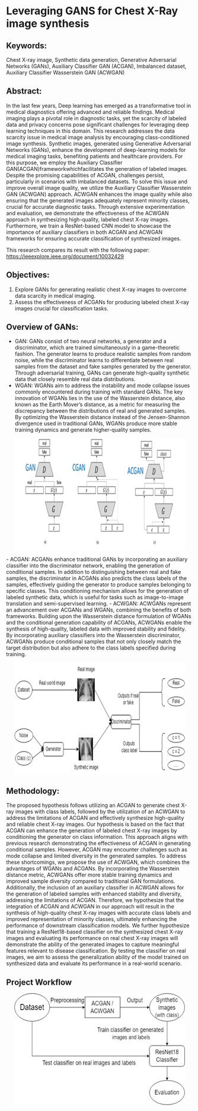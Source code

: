 # Leveraging GANS for Chest X-Ray image synthesis

## Keywords: 
Chest X-ray image, Synthetic data generation, Generative Adversarial Networks (GANs), Auxiliary Classifier GAN (ACGAN), Imbalanced dataset, Auxiliary Classifier Wasserstein GAN (ACWGAN)

## Abstract: 
In the last few years, Deep learning has emerged as a transformative tool in medical diagnostics offering advanced and reliable findings. Medical imaging plays a pivotal role in diagnostic tasks, yet the scarcity of labeled data and privacy concerns pose significant challenges for leveraging deep learning techniques in this domain. This research addresses the data scarcity issue in medical image analysis by encouraging class-conditioned image synthesis. Synthetic images, generated using Generative Adversarial Networks (GANs), enhance the development of deep-learning models for medical imaging tasks, benefiting patients and healthcare providers. For this purpose, we employ the Auxiliary Classifier GAN(ACGAN)frameworkwhichfacilitates the generation of labeled images. Despite the promising capabilities of ACGAN, challenges persist, particularly in scenarios with imbalanced datasets. To solve this issue and improve overall image quality, we utilize the Auxiliary Classifier Wasserstein GAN (ACWGAN) approach. ACWGAN enhances the image quality while also ensuring that the generated images adequately represent minority classes, crucial for accurate diagnostic tasks. Through extensive experimentation and evaluation, we demonstrate the effectiveness of the ACWGAN approach in synthesizing high-quality, labeled chest X-ray images. Furthermore, we train a ResNet-based CNN model to showcase the importance of auxiliary classifiers in both ACGAN and ACWGAN frameworks for ensuring accurate classification of synthesized images. 

This research compares its result with the following paper: https://ieeexplore.ieee.org/document/10032429

## Objectives: 
1. Explore GANs for generating realistic chest X-ray images to overcome data scarcity in medical imaging.
2. Assess the effectiveness of ACGANs for producing labeled chest X-ray images crucial for classification tasks.

## Overview of GANs:
- GAN: 
GANs consist of two neural networks, a generator and a discriminator, which are trained simultaneously in a game-theoretic fashion. The generator learns to produce realistic samples from random noise, while the discriminator learns to differentiate between real samples from the dataset and fake samples generated by the generator. Through adversarial training, GANs can generate high-quality synthetic data that closely resemble real data distributions.
- WGAN: 
WGANs aim to address the instability and mode collapse issues commonly encountered during training with standard GANs. The key innovation of WGANs lies in the use of the Wasserstein distance, also known as the Earth Mover’s distance, as a metric for measuring the discrepancy between the distributions of real and generated samples. By optimizing the Wasserstein distance instead of the Jensen-Shannon divergence used in traditional GANs, WGANs produce more stable training dynamics and generate higher-quality samples.
<p align="center">
  <img width="460" height="300" src="https://github.com/prathamsingh7/chest_xray_image_synthesis/blob/main/images/GAN_comparison.png">
</p>
- ACGAN: 
ACGANs enhance traditional GANs by incorporating an auxiliary classifier into the discriminator network, enabling the generation of conditional samples. In addition to distinguishing between real and fake samples, the discriminator in ACGANs also predicts the class labels of the samples, effectively guiding the generator to produce samples belonging to specific classes. This conditioning mechanism allows for the generation of labeled synthetic data, which is useful for tasks such as image-to-image translation and semi-supervised learning.
- ACWGAN: 
ACWGANs represent an advancement over ACGANs and WGANs, combining the benefits of both frameworks. Building upon the Wasserstein distance formulation of WGANs and the conditional generation capability of ACGANs, ACWGANs enable the synthesis of high-quality, labeled data with improved stability and fidelity. By incorporating auxiliary classifiers into the Wasserstein discriminator, ACWGANs produce conditional samples that not only closely match the target distribution but also adhere to the class labels specified during training.
<p align="center">
  <img width="460" height="300" src="https://github.com/prathamsingh7/chest_xray_image_synthesis/blob/main/images/Working_of_GAN.png">
</p>

## Methodology:
The proposed hypothesis follows utilizing an ACGAN to generate chest X-ray images with class labels, followed by the utilization of an ACWGAN to address the limitations of ACGAN and effectively synthesize high-quality and reliable chest X-ray images. Our hypothesis is based on the fact that ACGAN can enhance the generation of labeled chest X-ray images by conditioning the generator on class information. This approach aligns with previous research demonstrating the effectiveness of ACGAN in generating conditional samples. However, ACGAN may encounter challenges such as mode collapse and limited diversity in the generated samples. To address these shortcomings, we propose the use of ACWGAN, which combines the advantages of WGANs and ACGANs. By incorporating the Wasserstein distance metric, ACWGANs offer more stable training dynamics and improved sample diversity compared to traditional GAN formulations. Additionally, the inclusion of an auxiliary classifier in ACWGAN allows for the generation of labeled samples with enhanced stability and diversity, addressing the limitations of ACGAN. Therefore, we hypothesize that the integration of ACGAN and ACWGAN in our approach will result in the synthesis of high-quality chest X-ray images with accurate class labels and improved representation of minority classes, ultimately enhancing the performance of downstream classification models. We further hypothesize that training a ResNet18-based classifier on the synthesized chest X-ray images and evaluating its performance on real chest X-ray images will demonstrate the ability of the generated images to capture meaningful features relevant to disease classification. By testing the classifier on real images, we aim to assess the generalization ability of the model trained on synthesized data and evaluate its performance in a real-world scenario.

## Project Workflow
<p align="center">
  <img width="460" height="300" src="https://github.com/prathamsingh7/chest_xray_image_synthesis/blob/main/images/Project_workflow.png">
</p>